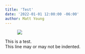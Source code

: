 ```yaml
---
title: 'Test'
date: '2022-01-01 12:00:00 -06:00'
author: Matt Young
---
```

<figure>
<img src="/uploads/2022/Phelps_Cicada_Crop_600.jpg alt="cicada"/>
</figure>
This is a test.
<div class="margin-left:1em">
This line may or may not be indented.
</div>
